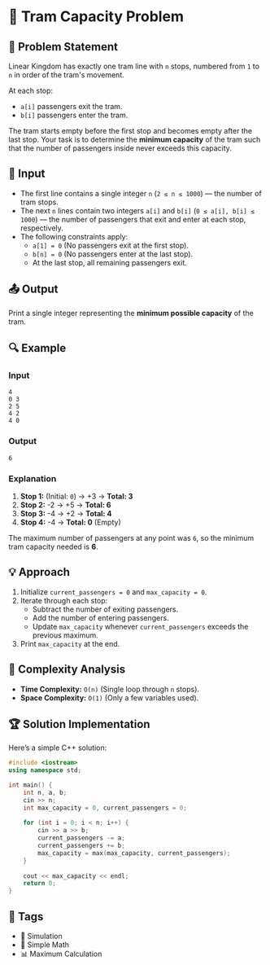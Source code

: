# 🚋 Tram Capacity Problem

## 📌 Problem Statement
Linear Kingdom has exactly one tram line with `n` stops, numbered from `1` to `n` in order of the tram's movement.

At each stop:
- `a[i]` passengers exit the tram.
- `b[i]` passengers enter the tram.

The tram starts empty before the first stop and becomes empty after the last stop. Your task is to determine the **minimum capacity** of the tram such that the number of passengers inside never exceeds this capacity.

## 📝 Input
- The first line contains a single integer `n` (`2 ≤ n ≤ 1000`) — the number of tram stops.
- The next `n` lines contain two integers `a[i]` and `b[i]` (`0 ≤ a[i], b[i] ≤ 1000`) — the number of passengers that exit and enter at each stop, respectively.
- The following constraints apply:
  - `a[1] = 0` (No passengers exit at the first stop).
  - `b[n] = 0` (No passengers enter at the last stop).
  - At the last stop, all remaining passengers exit.

## 📤 Output
Print a single integer representing the **minimum possible capacity** of the tram.

## 🔍 Example
### Input
```
4
0 3
2 5
4 2
4 0
```

### Output
```
6
```

### Explanation
1. **Stop 1:** (Initial: `0`) → +3 → **Total: 3**
2. **Stop 2:** -2 → +5 → **Total: 6**
3. **Stop 3:** -4 → +2 → **Total: 4**
4. **Stop 4:** -4 → **Total: 0** (Empty)

The maximum number of passengers at any point was `6`, so the minimum tram capacity needed is **6**.

## 💡 Approach
1. Initialize `current_passengers = 0` and `max_capacity = 0`.
2. Iterate through each stop:
   - Subtract the number of exiting passengers.
   - Add the number of entering passengers.
   - Update `max_capacity` whenever `current_passengers` exceeds the previous maximum.
3. Print `max_capacity` at the end.

## 🚀 Complexity Analysis
- **Time Complexity:** `O(n)` (Single loop through `n` stops).
- **Space Complexity:** `O(1)` (Only a few variables used).

## 🏆 Solution Implementation
Here’s a simple C++ solution:
```cpp
#include <iostream>
using namespace std;

int main() {
    int n, a, b;
    cin >> n;
    int max_capacity = 0, current_passengers = 0;
    
    for (int i = 0; i < n; i++) {
        cin >> a >> b;
        current_passengers -= a;
        current_passengers += b;
        max_capacity = max(max_capacity, current_passengers);
    }
    
    cout << max_capacity << endl;
    return 0;
}
```

## 🎯 Tags
- 🚆 Simulation
- 🔢 Simple Math
- 📊 Maximum Calculation

